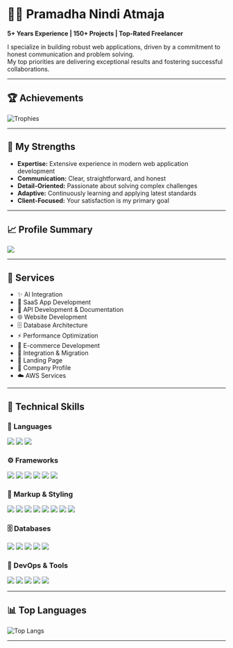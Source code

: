 # 🧑‍💻 Pramadha Nindi Atmaja  
**5+ Years Experience | 150+ Projects | Top-Rated Freelancer**

I specialize in building robust web applications, driven by a commitment to honest communication and problem solving.  
My top priorities are delivering exceptional results and fostering successful collaborations.

---

## 🏆 Achievements  
![Trophies](https://github-profile-trophy.vercel.app/?username=pramadha-nindi-atmaja&theme=onedark&margin-w=10&margin-h=10)

---

## 💪 My Strengths  

- **Expertise:** Extensive experience in modern web application development  
- **Communication:** Clear, straightforward, and honest  
- **Detail-Oriented:** Passionate about solving complex challenges  
- **Adaptive:** Continuously learning and applying latest standards  
- **Client-Focused:** Your satisfaction is my primary goal  

---

## 📈 Profile Summary  
![](http://github-profile-summary-cards.vercel.app/api/cards/profile-details?username=pramadha-nindi-atmaja&theme=github_dark)

---

## 💼 Services  

- ✨ AI Integration  
- 🚀 SaaS App Development  
- 🔗 API Development & Documentation  
- 🌐 Website Development  
- 🗄️ Database Architecture  
- ⚡ Performance Optimization  
- 🛒 E-commerce Development  
- 🔄 Integration & Migration  
- 📄 Landing Page  
- 🏢 Company Profile  
- ☁️ AWS Services  

---

## 🧠 Technical Skills  

### 📝 Languages  
<p align="left">
  <img src="https://img.shields.io/badge/JavaScript-F7DF1E?logo=javascript&logoColor=black" />
  <img src="https://img.shields.io/badge/PHP-777BB4?logo=php&logoColor=white" />
  <img src="https://img.shields.io/badge/Python-3776AB?logo=python&logoColor=white" />
</p>

### ⚙️ Frameworks  
<p align="left">
  <img src="https://img.shields.io/badge/React-20232a?logo=react&logoColor=61dafb" />
  <img src="https://img.shields.io/badge/Vue.js-42b883?logo=vue.js&logoColor=white" />
  <img src="https://img.shields.io/badge/Next.js-000000?logo=next.js&logoColor=white" />
  <img src="https://img.shields.io/badge/Laravel-F55247?logo=laravel&logoColor=white" />
  <img src="https://img.shields.io/badge/Node.js-339933?logo=node.js&logoColor=white" />
  <img src="https://img.shields.io/badge/TypeScript-3178c6?logo=typescript&logoColor=white" />
</p>

### 🎨 Markup & Styling  
<p align="left">
  <img src="https://img.shields.io/badge/HTML5-e34f26?logo=html5&logoColor=white" />
  <img src="https://img.shields.io/badge/CSS3-1572B6?logo=css3&logoColor=white" />
  <img src="https://img.shields.io/badge/TailwindCSS-38bdf8?logo=tailwindcss&logoColor=white" />
  <img src="https://img.shields.io/badge/Bootstrap-7952B3?logo=bootstrap&logoColor=white" />
  <img src="https://img.shields.io/badge/jQuery-0769AD?logo=jquery&logoColor=white" />
  <img src="https://img.shields.io/badge/Blade-e74430?logo=laravel" />
  <img src="https://img.shields.io/badge/Livewire-4E5D94?logo=laravel" />
  <img src="https://img.shields.io/badge/Inertia.js-000000?logo=inertia&logoColor=white" />
</p>

### 🗄️ Databases  
<p align="left">
  <img src="https://img.shields.io/badge/MySQL-005C84?logo=mysql&logoColor=white" />
  <img src="https://img.shields.io/badge/PostgreSQL-336791?logo=postgresql&logoColor=white" />
  <img src="https://img.shields.io/badge/MongoDB-47A248?logo=mongodb&logoColor=white" />
  <img src="https://img.shields.io/badge/Firebase-ffca28?logo=firebase&logoColor=black" />
  <img src="https://img.shields.io/badge/Oracle-F80000?logo=oracle&logoColor=white" />
</p>

### 🧰 DevOps & Tools  
<p align="left">
  <img src="https://img.shields.io/badge/Git-F05032?logo=git&logoColor=white" />
  <img src="https://img.shields.io/badge/GitHub-181717?logo=github&logoColor=white" />
  <img src="https://img.shields.io/badge/AWS-232f3e?logo=amazonaws&logoColor=white" />
  <img src="https://img.shields.io/badge/Postman-FF6C37?logo=postman&logoColor=white" />
  <img src="https://img.shields.io/badge/Docker-2496ED?logo=docker&logoColor=white" />
</p>

---

## 📊 Top Languages  
![Top Langs](https://github-readme-stats.vercel.app/api/top-langs/?username=pramadha-nindi-atmaja&layout=compact&theme=github_dark&langs_count=8)

---

